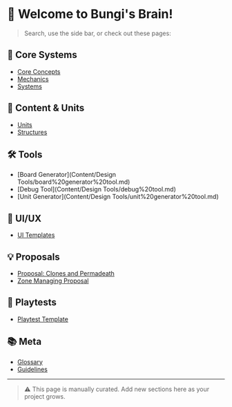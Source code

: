 # 🧠 Welcome to Bungi's Brain!

> Search, use the side bar, or check out these pages:

## 🎯 Core Systems
- [Core Concepts](Core/Concepts/)
- [Mechanics](Core/Mechanics/)
- [Systems](Core/Systems/)

## 🦾 Content & Units
- [Units](Content/Units/)
- [Structures](Content/Structures/)

## 🛠️ Tools
- [Board Generator](Content/Design Tools/board%20generator%20tool.md)
- [Debug Tool](Content/Design Tools/debug%20tool.md)
- [Unit Generator](Content/Design Tools/unit%20generator%20tool.md)

## 🎨 UI/UX
- [UI Templates](UI/UI_TEMPLATE.md)

## 💡 Proposals
- [Proposal: Clones and Permadeath](Proposals/Clones%20and%20Permadeath.md)
- [Zone Managing Proposal](Proposals/Archive/Zone%20Managing%20Proposal.md)

## 🧪 Playtests
- [Playtest Template](Playtests/PLAYTEST_TEMPLATE.md)

## 📚 Meta
- [Glossary](Meta/GLOSSARY.md)
- [Guidelines](Meta/GUIDELINES.md)

---
> ⚠️ This page is manually curated. Add new sections here as your project grows.
